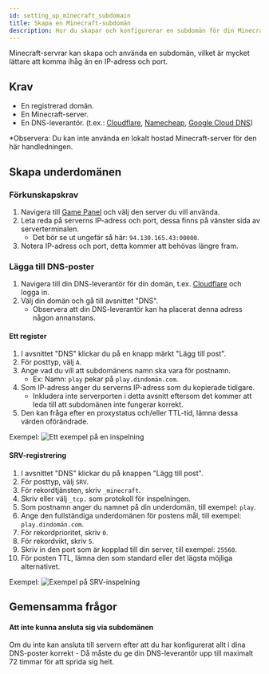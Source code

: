 ```yaml
---
id: setting_up_minecraft_subdomain
title: Skapa en Minecraft-subdomän
description: Hur du skapar och konfigurerar en subdomän för din Minecraft-server.
---
```


Minecraft-servrar kan skapa och använda en subdomän, vilket är mycket lättare att komma ihåg än en IP-adress och port.

## Krav
- En registrerad domän.
- En Minecraft-server.
- En DNS-leverantör. (t.ex.: [Cloudflare](https://www.cloudflare.com), [Namecheap](https://www.namecheap.com), [Google Cloud DNS](https://cloud.google.com/dns/))

*Observera: Du kan inte använda en lokalt hostad Minecraft-server för den här handledningen.

## Skapa underdomänen

### Förkunskapskrav
1. Navigera till [Game Panel](https://hrzn.link/panel) och välj den server du vill använda.
2. Leta reda på serverns IP-adress och port, dessa finns på vänster sida av serverterminalen.
    - Det bör se ut ungefär så här: `94.130.165.43:00000`.
3. Notera IP-adress och port, detta kommer att behövas längre fram.

### Lägga till DNS-poster
1. Navigera till din DNS-leverantör för din domän, t.ex. [Cloudflare](https://www.cloudflare.com) och logga in.
2. Välj din domän och gå till avsnittet "DNS".
    - Observera att din DNS-leverantör kan ha placerat denna adress någon annanstans.

#### Ett register
1. I avsnittet "DNS" klickar du på en knapp märkt "Lägg till post".
2. För posttyp, välj `A`.
3. Ange vad du vill att subdomänens namn ska vara för postnamn.
    - Ex: Namn: `play` pekar på `play.dindomän.com`.
4. Som IP-adress anger du serverns IP-adress som du kopierade tidigare.
    - Inkludera inte serverporten i detta avsnitt eftersom det kommer att leda till att subdomänen inte fungerar korrekt.
7. Den kan fråga efter en proxystatus och/eller TTL-tid, lämna dessa värden oförändrade.

Exempel:
![Ett exempel på en inspelning](https://archive.horizonnetworks.uk/Resources/Documentation/Minecraft%20Subdomain/A_record.png)

#### SRV-registrering
1. I avsnittet "DNS" klickar du på knappen "Lägg till post".
2. För posttyp, välj `SRV`.
3. För rekordtjänsten, skriv `_minecraft`.
4. Skriv eller välj `_tcp.` som protokoll för inspelningen.
5. Som postnamn anger du namnet på din underdomän, till exempel: `play`.
6. Ange den fullständiga underdomänen för postens mål, till exempel: `play.dindomän.com`.
7. För rekordprioritet, skriv `0`.
8. För rekordvikt, skriv `5`.
9. Skriv in den port som är kopplad till din server, till exempel: `25560`.
10. För posten TTL, lämna den som standard eller det lägsta möjliga alternativet.

Exempel:
![Exempel på SRV-inspelning](https://archive.horizonnetworks.uk/Resources/Documentation/Minecraft%20Subdomain/SRV_record.png)

## Gemensamma frågor
#### Att inte kunna ansluta sig via subdomänen
Om du inte kan ansluta till servern efter att du har konfigurerat allt i dina DNS-poster korrekt - Då måste du ge din DNS-leverantör upp till maximalt 72 timmar för att sprida sig helt.